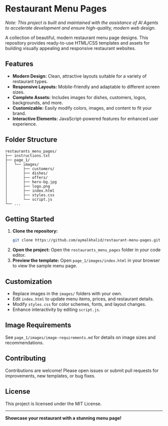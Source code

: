 # Restaurant Menu Pages

*Note: This project is built and maintained with the assistance of AI Agents to accelerate development and ensure high-quality, modern web design.*

A collection of beautiful, modern restaurant menu page designs. This repository provides ready-to-use HTML/CSS templates and assets for building visually appealing and responsive restaurant websites.

## Features

- **Modern Design:** Clean, attractive layouts suitable for a variety of restaurant types.
- **Responsive Layouts:** Mobile-friendly and adaptable to different screen sizes.
- **Complete Assets:** Includes images for dishes, customers, logos, backgrounds, and more.
- **Customizable:** Easily modify colors, images, and content to fit your brand.
- **Interactive Elements:** JavaScript-powered features for enhanced user experience.

## Folder Structure

```
restaurants_menu_pages/
├── instructions.txt
├── page_1/
│   └── images/
│       ├── customers/
│       ├── dishes/
│       ├── offers/
│       ├── hero-bg.jpg
│       ├── logo.png
│       ├── index.html
│       ├── styles.css
│       └── script.js
└── ...
```

## Getting Started

1. **Clone the repository:**
   ```bash
   git clone https://github.com/aymalkhalid/restaurant-menu-pages.git
   ```
2. **Open the project:**
   Open the `restaurants_menu_pages` folder in your code editor.
3. **Preview the template:**
   Open `page_1/images/index.html` in your browser to view the sample menu page.

## Customization

- Replace images in the `images/` folders with your own.
- Edit `index.html` to update menu items, prices, and restaurant details.
- Modify `styles.css` for color schemes, fonts, and layout changes.
- Enhance interactivity by editing `script.js`.

## Image Requirements

See `page_1/images/image-requirements.md` for details on image sizes and recommendations.

## Contributing

Contributions are welcome! Please open issues or submit pull requests for improvements, new templates, or bug fixes.

## License

This project is licensed under the MIT License.

---

**Showcase your restaurant with a stunning menu page!**
